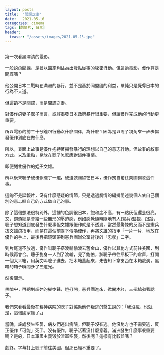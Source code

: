 ```yaml
---
layout: posts
title:  "間諜之妻"
date:   2021-05-16
categories: cinema
tags: [劇情片, 日本]
header: 
  teaser: "/assets/images/2021-05-16.jpg"
---
```

<br>
第一次看黑澤清的電影。<br><br>
一般說的間諜，是指以國家利益為出發點從事的秘密行動。但這齣電影，優作算是間諜嗎？<br><br>
他公開日本二戰時在滿洲的暴行，並不是基於同盟國的利益，單純只是覺得日本的行為不人道。<br><br>
但這齣不是間諜，而是間諜之妻。<br><br>
對優作的妻子聰子而言，或許揭發日本政府暴行很重要，但讓優作完成他的行動更重要。<br><br>
所以電影的前三十分鐘跟行動沒什麼關係，為什麼？因為是以聰子視角來一步步揭發優作到底在做什麼。<br><br>
所以，表面上故事是優作抱持著揭發暴行的理想以自己的意志行動。但故事的敘事方式，以及重點，是放在聰子怎麼應對這件事情。<br><br>
即便犧牲優作的姪子文雄。<br><br>
所以後來聰子被優作擺了一道，被迫裝瘋留在日本，優作獨自前往美國揭發這件事。<br><br>
這齣不是諜報片，沒有什麼懸疑的情節，只是透過劇情的編排闡述幾個人依自己個別的意志照自己的方式做自己的事。<br><br>
除了這個想法很特別外，這齣的色調很日本，飽和度不高，有一點灰但還是很亮。又，鏡頭總是會給一些無形的壓迫感，例如感覺隨時隨地有人(憲兵)監視、跟蹤，聰子想知道到底發生什麼事但文雄跟優作就是不透漏，當然最驚悚的反而不是憲兵拔文雄的指甲，而是在這個前提下傳喚優作，再將文雄的指甲「一片一片」地放在優作的手上，最後再把鏡頭帶到憲兵團辦公室背後的「忠孝」二字。<br><br>
到片尾還不放過，優作叫聰子搭渡輪偷渡去舊金山，優作以其他方式前往美國，到時候再會合。聰子隻身一人到了渡輪，見了鮑伯，將聰子帶往甲板下的倉庫，打開一個大木箱，用英文叫聰子進去，把木箱蓋起來，未告知下拿東西在木箱戳洞，黑暗的箱子瞬間多了三道光。<br><br>
然後關燈。<br><br>
黑暗中，再聽到細碎的腳步聲，燈打開，憲兵團進來，掀開木箱，三把槍指著聰子。<br><br>
我們來看看最後在精神病院的聰子對協助他們叛逃的醫生說的：「我沒瘋，也就是，這個國家瘋了。」<br><br>
當晚，該處發生空襲，病友們逃出病院，但聰子沒有逃。他沒地方也不需要逃，反正優作「可能」死了。沒有優作，聰子活著沒什麼意義。滿洲發生什麼事很重要嗎？是的，日本軍國主義毀於盟軍空襲，然後呢？這樣有比較好嗎？<br><br>
劇終。字幕打上聰子前往美國。但那已經不重要了。<br><br>
